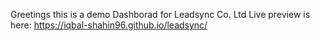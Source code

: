 Greetings this is a demo Dashborad for Leadsync Co. Ltd
Live preview is here: https://iqbal-shahin96.github.io/leadsync/
